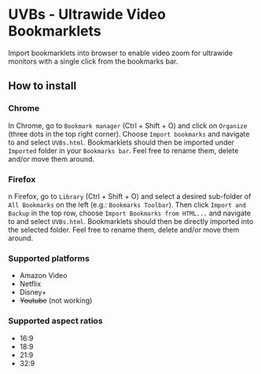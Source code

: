 # UVBs - Ultrawide Video Bookmarklets

Import bookmarklets into browser to enable video zoom for ultrawide monitors with a single click from the bookmarks bar.

## How to install

### Chrome
In Chrome, go to `Bookmark manager` (Ctrl + Shift + O) and click on `Organize` (three dots in the top right corner). Choose `Import bookmarks` and navigate to and select `UVBs.html`. Bookmarklets should then be imported under `Imported` folder in your `Bookmarks bar`. Feel free to rename them, delete and/or move them around.

### Firefox
n Firefox, go to `Library` (Ctrl + Shift + O) and select a desired sub-folder of `All Bookmarks` on the left (e.g.: `Bookmarks Toolbar`). Then click `Import and Backup` in the top row, choose `Import Bookmarks from HTML...` and navigate to and select `UVBs.html`. Bookmarklets should then be directly imported into the selected folder. Feel free to rename them, delete and/or move them around.

### Supported platforms
* Amazon Video
* Netflix
* Disney+
* ~~Youtube~~ (not working)

### Supported aspect ratios
* 16:9
* 18:9
* 21:9
* 32:9